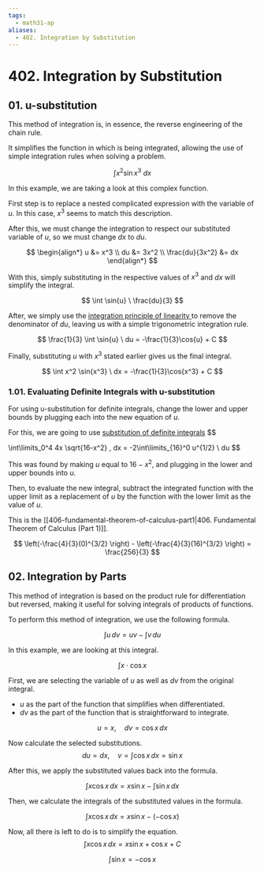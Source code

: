 ```yaml
---
tags:
  - math31-ap
aliases:
  - 402. Integration by Substitution
---
```

# 402. Integration by Substitution

## 01. u-substitution

This method of integration is, in essence,  the reverse engineering of the chain rule. 

It simplifies the function in which is being integrated, allowing the use of simple integration rules when solving a problem.

$$
\int x^2 \sin{x^3} \ dx
$$

In this example, we are taking a look at this complex function. 

First step is to replace a nested complicated expression with the variable of $u$. In this case, $x^3$ seems to match this description.

After this, we must change the integration to respect our substituted variable of $u$, so we must change $dx$ to $du$.

$$
\begin{align*}
u &= x^3 \\
du &= 3x^2 \\
\frac{du}{3x^2} &= dx
\end{align*}
$$

With this, simply substituting in the respective values of $x^3$ and $dx$ will simplify the integral.

$$
\int \sin{u} \ \frac{du}{3}
$$

After, we simply use the [integration principle of linearity ](401-basic-integration-rules.md)to remove the denominator of $du$, leaving us with a simple trigonometric integration rule.

$$
\frac{1}{3} \int \sin{u} \ du = -\frac{1}{3}\cos{u} + C
$$

Finally, substituting $u$ with $x^3$ stated earlier gives us the final integral.

$$
\int x^2 \sin{x^3} \ dx = -\frac{1}{3}\cos{x^3} + C
$$

### 1.01. Evaluating Definite Integrals with u-substitution

For using u-substitution for definite integrals, change the lower and upper bounds by plugging each into the new equation of $u$. 

For this, we are going to use [substitution of definite integrals](405-definite-integrals)
$$

\int\limits_0^4 4x \sqrt{16-x^2} \, dx = -2\int\limits_{16}^0 u^{1/2} \ du
$$

This was found by making $u$ equal to $16 - x^2$, and plugging in the lower and upper bounds into $u$.

Then, to evaluate the new integral, subtract the integrated function with the upper limit as a replacement of $u$ by the function with the lower limit as the value of $u$. 

This is the [[406-fundamental-theorem-of-calculus-part1|406. Fundamental Theorem of Calculus (Part 1)]].

$$
\left(-\frac{4}{3}(0)^{3/2} \right) - \left(-\frac{4}{3}(16)^{3/2} \right) = 
\frac{256}{3}
$$

## 02. Integration by Parts

This method of integration is based on the product rule for differentiation but reversed, making it useful for solving integrals of products of functions.

To perform this method of integration, we use the following formula.

$$
\int u \, dv = uv - \int v \, du
$$

In this example, we are looking at this integral.

$$
\int x \cdot \cos{x}
$$

First, we are selecting the variable of $u$ as well as $dv$ from the original integral.
- $u$ as the part of the function that simplifies when differentiated.
- $dv$ as the part of the function that is straightforward to integrate.

$$
u = x, \quad dv = \cos{x} \, dx
$$

Now calculate the selected substitutions.
$$
du = dx, \quad v = \int \cos{x} \, dx = \sin{x}
$$

After this, we apply the substituted values back into the formula.

$$
\int x \cos{x} \, dx = x \sin{x} - \int \sin{x} \, dx
$$

Then, we calculate the integrals of the substituted values in the formula.

$$
\int x \cos{x} \, dx = x \sin{x} - (-\cos{x})
$$

Now, all there is left to do is to simplify the equation.
$$
\int x \cos{x} \, dx = x \sin{x} + \cos{x} + C
$$


$$
\int \sin{x} = -\cos{x}
$$









